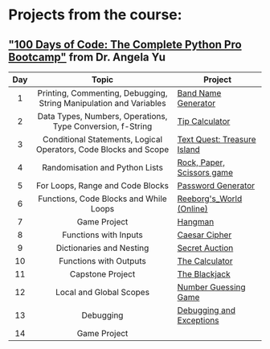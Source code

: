# **Projects from the course:**
## ["100 Days of Code: The Complete Python Pro Bootcamp"](https://www.udemy.com/course/100-days-of-code/?couponCode=ST14MT150425G2) from Dr. Angela Yu 


| Day |                               Topic                                | Project                                                        |
|:---:|:------------------------------------------------------------------:|----------------------------------------------------------------|
|  1  | Printing, Commenting, Debugging, String Manipulation and Variables | [Band Name Generator](https://git.new/band_name)               |
|  2  |     Data Types, Numbers, Operations, Type Conversion, f-String     | [Tip Calculator](https://git.new/tip_calculator)               |
|  3  |  Conditional Statements, Logical Operators, Code Blocks and Scope  | [Text Quest: Treasure Island](https://git.new/treasure_island) |
|  4  |                   Randomisation and Python Lists                   | [Rock, Paper, Scissors game](https://git.new/rock_paper_sci)   |
|  5  |                  For Loops, Range and Code Blocks                  | [Password Generator](https://git.new/pass_generator)           |
|  6  |               Functions, Code Blocks and While Loops               | [Reeborg's_World (Online)](https://git.new/reeborgs_world)     |
|  7  |                            Game Project                            | [Hangman](https://git.new/hangman)                             |
|  8  |                       Functions with Inputs                        | [Caesar Cipher](https://git.new/ceasar_cipher)                 |
|  9  |                      Dictionaries and Nesting                      | [Secret Auction](https://git.new/secret_auction)               |
| 10  |                       Functions with Outputs                       | [The Calculator](https://git.new/the_calculator)               |
| 11  |                          Capstone Project                          | [The Blackjack](https://git.new/blackjack)                     |
| 12  |                      Local and Global Scopes                       | [Number Guessing Game](https://git.new/number_guessing)        |
| 13  |                             Debugging                              | [Debugging and Exceptions](https://git.new/debugging)          |
| 14  |                            Game Project                            | []()                                                           |